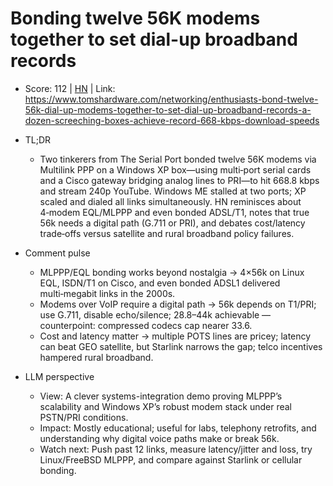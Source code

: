 # Bonding twelve 56K modems together to set dial-up broadband records

- Score: 112 | [HN](https://news.ycombinator.com/item?id=45400828) | Link: https://www.tomshardware.com/networking/enthusiasts-bond-twelve-56k-dial-up-modems-together-to-set-dial-up-broadband-records-a-dozen-screeching-boxes-achieve-record-668-kbps-download-speeds

- TL;DR
  - Two tinkerers from The Serial Port bonded twelve 56K modems via Multilink PPP on a Windows XP box—using multi‑port serial cards and a Cisco gateway bridging analog lines to PRI—to hit 668.8 kbps and stream 240p YouTube. Windows ME stalled at two ports; XP scaled and dialed all links simultaneously. HN reminisces about 4‑modem EQL/MLPPP and even bonded ADSL/T1, notes that true 56k needs a digital path (G.711 or PRI), and debates cost/latency trade‑offs versus satellite and rural broadband policy failures.

- Comment pulse
  - MLPPP/EQL bonding works beyond nostalgia → 4×56k on Linux EQL, ISDN/T1 on Cisco, and even bonded ADSL1 delivered multi‑megabit links in the 2000s.
  - Modems over VoIP require a digital path → 56k depends on T1/PRI; use G.711, disable echo/silence; 28.8–44k achievable — counterpoint: compressed codecs cap nearer 33.6.
  - Cost and latency matter → multiple POTS lines are pricey; latency can beat GEO satellite, but Starlink narrows the gap; telco incentives hampered rural broadband.

- LLM perspective
  - View: A clever systems-integration demo proving MLPPP’s scalability and Windows XP’s robust modem stack under real PSTN/PRI conditions.
  - Impact: Mostly educational; useful for labs, telephony retrofits, and understanding why digital voice paths make or break 56k.
  - Watch next: Push past 12 links, measure latency/jitter and loss, try Linux/FreeBSD MLPPP, and compare against Starlink or cellular bonding.
